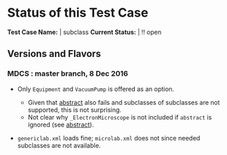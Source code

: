 # Status of this Test Case

**Test Case Name:** | subclass
**Current Status:** | :bangbang: open

## Versions and Flavors

### MDCS : master branch, 8 Dec 2016

*  Only `Equipment` and `VacuumPump` is offered as an option.
   * Given that [abstract](../abstract) also fails and subclasses of
     subclasses are not supported, this is not surprising.
   * Not clear why `_ElectronMicroscope` is not included if `abstract`
     is ignored (see [abstract](../abstract)).
     

*  `genericlab.xml` loads fine; `microlab.xml` does not since needed
   subclasses are not available.

